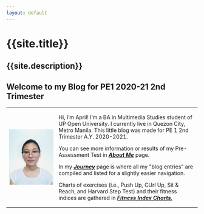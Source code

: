```yaml
---
layout: default
---
```

# {{site.title}}
{{site.description}}
---


## Welcome to my Blog for PE1 2020-21 2nd Trimester

<table>
  <tr>
    <td style="vertical-align:center"><img src="assets/img/white background w glasses_compressed--cropped-resized.png" alt="Profile Picture: Image of a girl in a ponytail, wearing pointy-rimmed eyeglasses" max-width="200"></td>
    <td>
      <p>Hi, I’m April! I’m a BA in Multimedia Studies student of UP Open University. I currently live in Quezon City, Metro Manila. This little blog was made for PE 1 2nd Trimester A.Y. 2020-2021.</p>
      <p>You can see more information or results of my Pre-Assessment Test in <a href="https://aprilrpil.github.io/finding-fit.github.io/about"><b><i>About Me</i></b></a> page.</p>
      <p>In my <a href="https://aprilrpil.github.io/finding-fit.github.io/journey"><b><i>Journey</i></b></a> page is where all my "blog entries" are compiled and listed for a slightly easier navigation.</p>
      <p>Charts of exercises (i.e., Push Up, CUrl Up, Sit & Reach, and Harvard Step Test) and their fitness indices are gathered in <a href="https://aprilrpil.github.io/finding-fit.github.io/references"><b><i>Fitness Index Charts.</i></b></a></p>
    </td>
  </tr>
</table>
